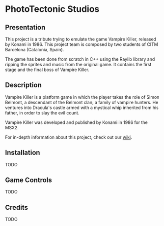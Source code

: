 # PhotoTectonic Studios
## Presentation
This project is a tribute trying to emulate the game Vampire Killer, released by Konami in 1986. This project team is composed by two students of CITM Barcelona (Catalonia, Spain).

The game has been done from scratch in C++ using the Raylib library and ripping the sprites and music from the original game. It contains the first stage and the final boss of Vampire Killer.

## Description
Vampire Killer is a platform game in which the player takes the role of Simon Belmont, a descendant of the Belmont clan, a family of vampire hunters. He ventures into Dracula's castle armed with a mystical whip inherited from his father, in order to slay the evil count.

Vampire Killer was developed and published by Konami in 1986 for the MSX2.

For in-depth information about this project, check out our [wiki](https://github.com/MrVulture33/PhotoTectonic-Studios/wiki).

## Installation
TODO

## Game Controls
TODO

## Credits
TODO

